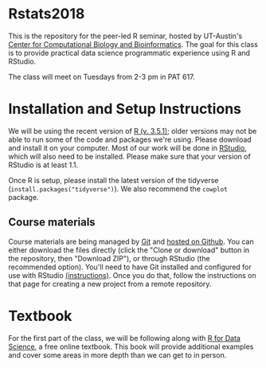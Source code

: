 # Rstats2018
This is the repository for the peer-led R seminar, hosted by UT-Austin's [Center for Computational Biology and Bioinformatics](http://ccbb.biosci.utexas.edu/).  The goal for this class is to provide practical data science programmatic experience using R and RStudio. 

The class will meet on Tuesdays from 2-3 pm in PAT 617. 

# Installation and Setup Instructions

We will be using the recent version of [R (v. 3.5.1)](https://cran.r-project.org/); older versions may not be able to run some of the code and packages we're using.  Please download and install it on your computer.  Most of our work will be done in [RStudio](https://https://www.rstudio.com/products/rstudio/download/#download), which will also need to be installed.  Please make sure that your version of RStudio is at least 1.1.

Once R is setup, please install the latest version of the tidyverse (`install.packages("tidyverse")`).  We also recommend the `cowplot` package.

## Course materials

Course materials are being managed by [Git](https://git-scm.com/) and [hosted on Github](https://github.com/Christopher-Peterson/Rstats2018).  You can either download the files directly (click the "Clone or download" button in the repository, then "Download ZIP"), or through RStudio (the recommended option).  You'll need to have Git installed and configured for use with RStudio [(instructions)](https://support.rstudio.com/hc/en-us/articles/200532077-Version-Control-with-Git-and-SVN).  Once you do that, follow the instructions on that page for creating a new project from a remote repository.  

# Textbook

For the first part of the class, we will be following along with [R for Data Science](http://r4ds.had.co.nz/index.html), a free online textbook.  This book will provide additional examples and cover some areas in more depth than we can get to in person.

